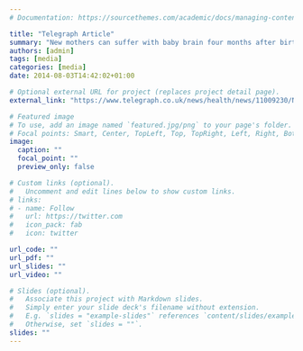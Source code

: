 ```yaml
---
# Documentation: https://sourcethemes.com/academic/docs/managing-content/

title: "Telegraph Article"
summary: "New mothers can suffer with baby brain four months after birth."
authors: [admin]
tags: [media]
categories: [media]
date: 2014-08-03T14:42:02+01:00

# Optional external URL for project (replaces project detail page).
external_link: "https://www.telegraph.co.uk/news/health/news/11009230/New-mothers-can-suffer-with-baby-brain-four-months-after-birth.html"

# Featured image
# To use, add an image named `featured.jpg/png` to your page's folder.
# Focal points: Smart, Center, TopLeft, Top, TopRight, Left, Right, BottomLeft, Bottom, BottomRight.
image:
  caption: ""
  focal_point: ""
  preview_only: false

# Custom links (optional).
#   Uncomment and edit lines below to show custom links.
# links:
# - name: Follow
#   url: https://twitter.com
#   icon_pack: fab
#   icon: twitter

url_code: ""
url_pdf: ""
url_slides: ""
url_video: ""

# Slides (optional).
#   Associate this project with Markdown slides.
#   Simply enter your slide deck's filename without extension.
#   E.g. `slides = "example-slides"` references `content/slides/example-slides.md`.
#   Otherwise, set `slides = ""`.
slides: ""
---
```

